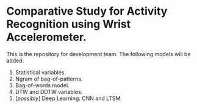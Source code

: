 # Comparative Study for Activity Recognition using Wrist Accelerometer.
This is the repository for development team. The following models will be added:
1. Statistical variables.
2. Ngram of bag-of-patterns.
3. Bag-of-words model.
4. DTW and DDTW variables.
5. [_possibly_] Deep Learning: CNN and LTSM.
